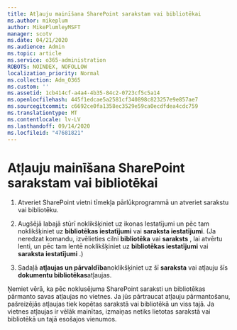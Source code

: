```yaml
---
title: Atļauju mainīšana SharePoint sarakstam vai bibliotēkai
ms.author: mikeplum
author: MikePlumleyMSFT
manager: scotv
ms.date: 04/21/2020
ms.audience: Admin
ms.topic: article
ms.service: o365-administration
ROBOTS: NOINDEX, NOFOLLOW
localization_priority: Normal
ms.collection: Adm_O365
ms.custom: ''
ms.assetid: 1cb414cf-a4a4-4b35-84c2-0723cf5c5a14
ms.openlocfilehash: 445f1edcae5a2581cf340898c823257e9e857ae7
ms.sourcegitcommit: c6692ce0fa1358ec3529e59ca0ecdfdea4cdc759
ms.translationtype: MT
ms.contentlocale: lv-LV
ms.lasthandoff: 09/14/2020
ms.locfileid: "47681821"
---
```

# <a name="change-permissions-for-a-sharepoint-list-or-library"></a>Atļauju mainīšana SharePoint sarakstam vai bibliotēkai

1. Atveriet SharePoint vietni tīmekļa pārlūkprogrammā un atveriet sarakstu vai bibliotēku.
    
2. Augšējā labajā stūrī noklikšķiniet uz ikonas Iestatījumi un pēc tam noklikšķiniet uz **bibliotēkas iestatījumi** vai **saraksta iestatījumi**. (Ja neredzat komandu, izvēlieties cilni **bibliotēka** vai **saraksts** , lai atvērtu lenti, un pēc tam lentē noklikšķiniet uz **bibliotēkas iestatījumi** vai **saraksta iestatījumi** .) 
    
3. Sadaļā **atļaujas un pārvaldība**noklikšķiniet uz šī **saraksta** vai atļauju šīs **dokumentu bibliotēkas**atļaujas.
    
Ņemiet vērā, ka pēc noklusējuma SharePoint saraksti un bibliotēkas pārmanto savas atļaujas no vietnes. Ja jūs pārtraucat atļauju pārmantošanu, pašreizējās atļaujas tiek kopētas sarakstā vai bibliotēkā un viss tajā. Ja vietnes atļaujas ir vēlāk mainītas, izmaiņas netiks lietotas sarakstā vai bibliotēkā un tajā esošajos vienumos.
  

